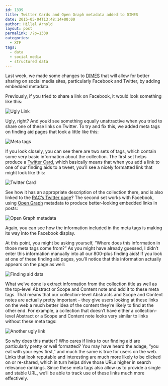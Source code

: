 ```yaml
---
id: 1339
title: Twitter Cards and Open Graph metadata added to DIMES
date: 2015-05-04T13:48:14+00:00
author: Hillel Arnold
layout: post
permalink: /?p=1339
categories:
  - XTF
tags:
  - data
  - social media
  - structured data
---
```

Last week, we made some changes to [DIMES](http://dimes.rockarch.org/xtf/search) that will allow for better sharing on social media sites, particularly Facebook and Twitter, by adding embedded metadata.<!--more-->

Previously, if you tried to share a link on Facebook, it would look something like this:

![Ugly Link](http://rockarch.org/programs/digital/bitsandbytes/wp-content/uploads/2015/05/Screen-Shot-2015-04-30-at-11.42.51-AM.png)

Ugly, right? And you’d see something equally unattractive when you tried to share one of these links on Twitter. To try and fix this, we added meta tags on finding aid pages that look a little like this:

![Meta tags](http://rockarch.org/programs/digital/bitsandbytes/wp-content/uploads/2015/05/Screen-Shot-2015-05-04-at-10.28.27-AM.png)

If you look closely, you can see there are two sets of tags, which contain some very basic information about the collection. The first set helps produce a [Twitter Card](https://dev.twitter.com/cards/overview), which basically means that when you add a link to one of our finding aids to a tweet, you’ll see a nicely formatted link that might look like this:

![Twitter Card](http://rockarch.org/programs/digital/bitsandbytes/wp-content/uploads/2015/05/Screen-Shot-2015-04-30-at-11.50.21-AM.png)

See how it has an appropriate description of the collection there, and is also linked to the [RAC’s Twitter page](https://twitter.com/rockarch_org)? The second set works with Facebook, using [Open Graph](https://developers.facebook.com/docs/sharing/opengraph) metadata to produce better-looking embedded links in posts:

![Open Graph metadata](http://rockarch.org/programs/digital/bitsandbytes/wp-content/uploads/2015/05/Screen-Shot-2015-04-30-at-12.01.22-PM.png)

Again, you can see how the information included in the meta tags is making its way into the Facebook display.

At this point, you might be asking yourself, “Where does this information in those meta tags come from?” As you might have already guessed, I didn’t enter this information manually into all our 800-plus finding aids! If you look at one of these finding aid pages, you’ll notice that this information actually appears on the page as well:

![Finding aid data](http://rockarch.org/programs/digital/bitsandbytes/wp-content/uploads/2015/05/Screen-Shot-2015-05-04-at-10.41.24-AM.png)

What we’ve done is extract information from the collection title as well as the top-level Abstract or Scope and Content note and add it to these meta tags. That means that our collection-level Abstracts and Scope and Content notes are actually pretty important – they give users looking at these links on the web a much better idea of the content they’re likely to find at the other end. For example, a collection that doesn’t have either a collection-level Abstract or a Scope and Content note looks very similar to links without these meta tags:

![Another ugly link](http://rockarch.org/programs/digital/bitsandbytes/wp-content/uploads/2015/05/Screen-Shot-2015-05-04-at-10.51.49-AM.png)

So why does this matter? Who cares if links to our finding aid are particularly pretty or well formatted? You may have heard the adage, “you eat with your eyes first,” and much the same is true for users on the web. Links that look reputable and interesting are much more likely to be clicked on or re-shared, which in turn helps drive those URLs higher in search relevance rankings. Since these meta tags also allow us to provide a single and stable URL, we’ll be able to track use of these links much more effectively.
